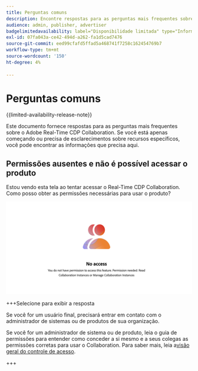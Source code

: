 ```yaml
---
title: Perguntas comuns
description: Encontre respostas para as perguntas mais frequentes sobre o Adobe Real-Time CDP Collaboration
audience: admin, publisher, advertiser
badgelimitedavailability: label="Disponibilidade limitada" type="Informative" url="https://helpx.adobe.com/br/legal/product-descriptions/real-time-customer-data-platform-collaboration.html newtab=true"
exl-id: 07fa043a-ce42-494d-a262-fa1d5cad7476
source-git-commit: eed99cfafd5ffad5a468741f7258c162454769b7
workflow-type: tm+mt
source-wordcount: '150'
ht-degree: 4%

---
```


# Perguntas comuns

{{limited-availability-release-note}}

Este documento fornece respostas para as perguntas mais frequentes sobre o Adobe Real-Time CDP Collaboration. Se você está apenas começando ou precisa de esclarecimentos sobre recursos específicos, você pode encontrar as informações que precisa aqui.

## Permissões ausentes e não é possível acessar o produto

Estou vendo esta tela ao tentar acessar o Real-Time CDP Collaboration. Como posso obter as permissões necessárias para usar o produto?

![Tela de permissões indisponível ao acessar o Real-Time CDP Collaboration](/help/assets/reference/common-questions/permissions-missing-screen.png)

+++Selecione para exibir a resposta

Se você for um usuário final, precisará entrar em contato com o administrador de sistemas ou de produtos de sua organização.

Se você for um administrador de sistema ou de produto, leia o guia de permissões para entender como conceder a si mesmo e a seus colegas as permissões corretas para usar o Collaboration. Para saber mais, leia a[visão geral do controle de acesso](/help/guide/permissions/overview.md).

+++
